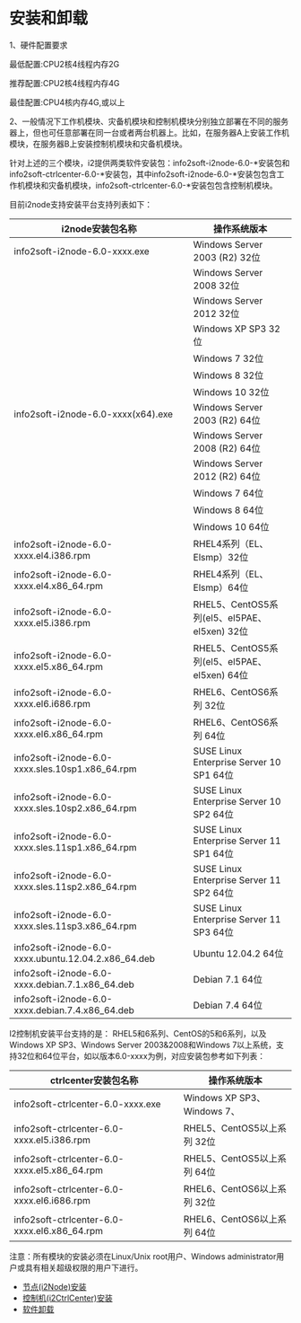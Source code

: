 # 安装和卸载

1、硬件配置要求

最低配置:CPU2核4线程内存2G

推荐配置:CPU2核4线程内存4G

最佳配置:CPU4核内存4G,或以上

2、一般情况下工作机模块、灾备机模块和控制机模块分别独立部署在不同的服务器上，但也可任意部署在同一台或者两台机器上。比如，在服务器A上安装工作机模块，在服务器B上安装控制机模块和灾备机模块。

针对上述的三个模块，i2提供两类软件安装包：info2soft-i2node-6.0-*安装包和info2soft-ctrlcenter-6.0-*安装包，其中info2soft-i2node-6.0-*安装包包含工作机模块和灾备机模块，info2soft-ctrlcenter-6.0-*安装包包含控制机模块。

目前i2node支持安装平台支持列表如下：

| i2node安装包名称 | 操作系统版本 |
| --- | --- |
| info2soft-i2node-6.0-xxxx.exe | Windows Server 2003 (R2) 32位 |
|  | Windows Server 2008 32位 |
|  | Windows Server 2012 32位 |
|  | Windows XP SP3 32位 |
|  | Windows 7 32位 |
|  | Windows 8 32位 |
|  | Windows 10 32位 |
| info2soft-i2node-6.0-xxxx(x64).exe | Windows Server 2003 (R2) 64位 |
|  | Windows Server 2008 (R2) 64位 |
|  | Windows Server 2012 (R2) 64位 |
|  | Windows 7 64位 |
|  | Windows 8 64位 |
|  | Windows 10 64位 |
| info2soft-i2node-6.0-xxxx.el4.i386.rpm | RHEL4系列（EL、Elsmp）32位 |
| info2soft-i2node-6.0-xxxx.el4.x86_64.rpm | RHEL4系列（EL、Elsmp）64位 |
| info2soft-i2node-6.0-xxxx.el5.i386.rpm | RHEL5、CentOS5系列(el5、el5PAE、el5xen) 32位 |
| info2soft-i2node-6.0-xxxx.el5.x86_64.rpm | RHEL5、CentOS5系列(el5、el5PAE、el5xen) 64位 |
| info2soft-i2node-6.0-xxxx.el6.i686.rpm | RHEL6、CentOS6系列 32位 |
| info2soft-i2node-6.0-xxxx.el6.x86_64.rpm | RHEL6、CentOS6系列 64位 |
| info2soft-i2node-6.0-xxxx.sles.10sp1.x86_64.rpm | SUSE Linux Enterprise Server 10 SP1 64位 |
| info2soft-i2node-6.0-xxxx.sles.10sp2.x86_64.rpm | SUSE Linux Enterprise Server 10 SP2 64位 |
| info2soft-i2node-6.0-xxxx.sles.11sp1.x86_64.rpm | SUSE Linux Enterprise Server 11 SP1 64位 |
| info2soft-i2node-6.0-xxxx.sles.11sp2.x86_64.rpm | SUSE Linux Enterprise Server 11 SP2 64位 |
| info2soft-i2node-6.0-xxxx.sles.11sp3.x86_64.rpm | SUSE Linux Enterprise Server 11 SP3 64位 |
| info2soft-i2node-6.0-xxxx.ubuntu.12.04.2.x86_64.deb | Ubuntu 12.04.2 64位 |
| info2soft-i2node-6.0-xxxx.debian.7.1.x86_64.deb | Debian 7.1 64位 |
| info2soft-i2node-6.0-xxxx.debian.7.4.x86_64.deb | Debian 7.4 64位 |

I2控制机安装平台支持的是： RHEL5和6系列、CentOS的5和6系列，以及Windows XP SP3、Windows Server 2003&amp;2008和Windows 7以上系统，支持32位和64位平台，如以版本6.0-xxxx为例，对应安装包参考如下列表：

| ctrlcenter安装包名称 | 操作系统版本 |
| --- | --- |
| info2soft-ctrlcenter-6.0-xxxx.exe | Windows XP SP3、Windows 7、 |
| info2soft-ctrlcenter-6.0-xxxx.el5.i386.rpm | RHEL5、CentOS5以上系列 32位 |
| info2soft-ctrlcenter-6.0-xxxx.el5.x86_64.rpm | RHEL5、CentOS5以上系列 64位 |
| info2soft-ctrlcenter-6.0-xxxx.el6.i686.rpm | RHEL6、CentOS6以上系列 32位 |
| info2soft-ctrlcenter-6.0-xxxx.el6.x86_64.rpm | RHEL6、CentOS6以上系列 64位 |

注意：所有模块的安装必须在Linux/Unix root用户、Windows administrator用户或具有相关超级权限的用户下进行。

 * [节点(i2Node)安装](node_install.md)
 * [控制机(i2CtrlCenter)安装](ctrl_install.md)
 * [软件卸载](soft_uninstall.md)

